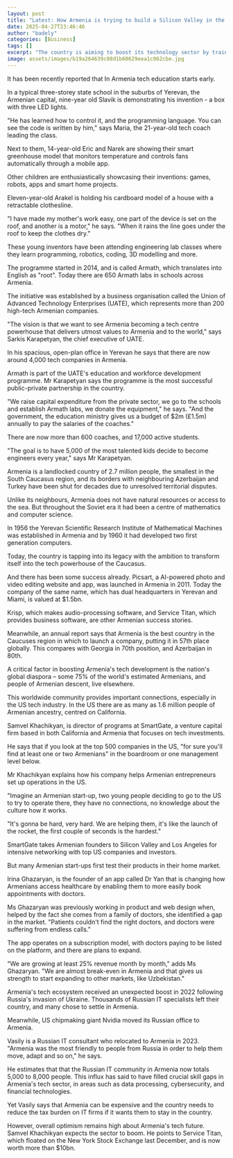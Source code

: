 ```yaml
---
layout: post
title: "Latest: How Armenia is trying to build a Silicon Valley in the Caucasus"
date: 2025-04-27T23:46:46
author: "badely"
categories: [Business]
tags: []
excerpt: "The country is aiming to boost its technology sector by training children in tech from a young age."
image: assets/images/b19a264639c08d1b60629eea1c062cbe.jpg
---
```


It has been recently reported that In Armenia tech education starts early.

In a typical three-storey state school in the suburbs of Yerevan, the Armenian capital, nine-year old Slavik is demonstrating his invention - a box with three LED lights.

"He has learned how to control it, and the programming language. You can see the code is written by him," says Maria, the 21-year-old tech coach leading the class.

Next to them, 14-year-old Eric and Narek are showing their smart greenhouse model that monitors temperature and controls fans automatically through a mobile app.

Other children are enthusiastically showcasing their inventions: games, robots, apps and smart home projects.

Eleven-year-old Arakel is holding his cardboard model of a house with a retractable clothesline.

"I have made my mother's work easy, one part of the device is set on the roof, and another is a motor," he says. "When it rains the line goes under the roof to keep the clothes dry."

These young inventors have been attending engineering lab classes where they learn programming, robotics, coding, 3D modelling and more.

The programme started in 2014, and is called Armath, which translates into English as "root". Today there are 650 Armath labs in schools across Armenia.

The initiative was established by a business organisation called the Union of Advanced Technology Enterprises (UATE), which represents more than 200 high-tech Armenian companies.

"The vision is that we want to see Armenia becoming a tech centre powerhouse that delivers utmost values to Armenia and to the world," says Sarkis Karapetyan, the chief executive of UATE.

In his spacious, open-plan office in Yerevan he says that there are now around 4,000 tech companies in Armenia.

Armath is part of the UATE's education and workforce development programme. Mr Karapetyan says the programme is the most successful public-private partnership in the country.

"We raise capital expenditure from the private sector, we go to the schools and establish Armath labs, we donate the equipment," he says. "And the government, the education ministry gives us a budget of $2m (£1.5m) annually to pay the salaries of the coaches."

There are now more than 600 coaches, and 17,000 active students.

"The goal is to have 5,000 of the most talented kids decide to become engineers every year," says Mr Karapetyan.

Armenia is a landlocked country of 2.7 million people, the smallest in the South Caucasus region, and its borders with neighbouring Azerbaijan and Turkey have been shut for decades due to unresolved territorial disputes.

Unlike its neighbours, Armenia does not have natural resources or access to the sea. But throughout the Soviet era it had been a centre of mathematics and computer science.

In 1956 the Yerevan Scientific Research Institute of Mathematical Machines was established in Armenia and by 1960 it had developed two first generation computers.

Today, the country is tapping into its legacy with the ambition to transform itself into the tech powerhouse of the Caucasus.

And there has been some success already. Picsart, a AI-powered photo and video editing website and app, was launched in Armenia in 2011. Today the company of the same name, which has dual headquarters in Yerevan and Miami, is valued at $1.5bn.

Krisp, which makes audio-processing software, and Service Titan, which provides business software, are other Armenian success stories.

Meanwhile, an annual report says that Armenia is the best country in the Caucuses region in which to launch a company, putting it in 57th place globally. This compares with Georgia in 70th position, and Azerbaijan in 80th. 

A critical factor in boosting Armenia's tech development is the nation's global diaspora – some 75% of the world's estimated Armenians, and people of Armenian descent, live elsewhere.

This worldwide community provides important connections, especially in the US tech industry. In the US there are as many as 1.6 million people of Armenian ancestry, centred on California.

Samvel Khachikyan, is director of programs at SmartGate, a venture capital firm based in both California and Armenia that focuses on tech investments.

He says that if you look at the top 500 companies in the US, "for sure you'll find at least one or two Armenians" in the boardroom or one management level below.

Mr Khachikyan explains how his company helps Armenian entrepreneurs set up operations in the US.

"Imagine an Armenian start-up, two young people deciding to go to the US to try to operate there, they have no connections, no knowledge about the culture how it works.

"It's gonna be hard, very hard. We are helping them, it's like the launch of the rocket, the first couple of seconds is the hardest."

SmartGate takes Armenian founders to Silicon Valley and Los Angeles for intensive networking with top US companies and investors.

But many Armenian start-ups first test their products in their home market.

Irina Ghazaryan, is the founder of an app called Dr Yan that is changing how Armenians access healthcare by enabling them to more easily book appointments with doctors.

Ms Ghazaryan was previously working in product and web design when, helped by the fact she comes from a family of doctors, she identified a gap in the market. "Patients couldn't find the right doctors, and doctors were suffering from endless calls."

The app operates on a subscription model, with doctors paying to be listed on the platform, and there are plans to expand.

"We are growing at least 25% revenue month by month," adds Ms Ghazaryan. "We are almost break-even in Armenia and that gives us strength to start expanding to other markets, like Uzbekistan."

Armenia's tech ecosystem received an unexpected boost in 2022 following Russia's invasion of Ukraine. Thousands of Russian IT specialists left their country, and many chose to settle in Armenia.

Meanwhile, US chipmaking giant Nvidia moved its Russian office to Armenia.

Vasily is a Russian IT consultant who relocated to Armenia in 2023. "Armenia was the most friendly to people from Russia in order to help them move, adapt and so on," he says.

He estimates that that the Russian IT community in Armenia now totals 5,000 to 8,000 people. This influx has said to have filled crucial skill gaps in Armenia's tech sector, in areas such as data processing, cybersecurity, and financial technologies.

Yet Vasily says that Armenia can be expensive and the country needs to reduce the tax burden on IT firms if it wants them to stay in the country.

However, overall optimism remains high about Armenia's tech future. Samvel Khachikyan expects the sector to boom. He points to Service Titan, which floated on the New York Stock Exchange last December, and is now worth more than $10bn.

